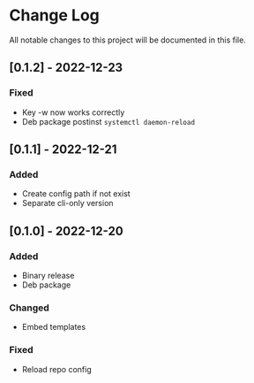 
# Change Log
All notable changes to this project will be documented in this file.

## [0.1.2] - 2022-12-23
### Fixed
- Key -w now works correctly
- Deb package postinst `systemctl daemon-reload`

## [0.1.1] - 2022-12-21
### Added
- Create config path if not exist
- Separate cli-only version

## [0.1.0] - 2022-12-20
### Added
- Binary release
- Deb package

### Changed
- Embed templates

### Fixed
- Reload repo config
